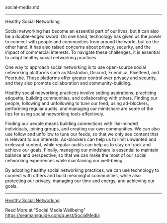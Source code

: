 social-media.md

---

Healthy Social Networking

Social networking has become an essential part of our lives, but it can also be a double-edged sword. On one hand, technology has given us the power to connect with people and communities from around the world, but on the other hand, it has also raised concerns about privacy, security, and the impact of commercial interests. To navigate these challenges, it is essential to adopt healthy social networking practices.

One way to approach social networking is to use open-source social networking platforms such as Mastodon, Discord, Friendica, Pixelfeed, and Peertube. These platforms offer greater control over privacy and security, and they also promote collaboration and community-building.

Healthy social networking practices involve setting aspirations, practicing etiquette, building communities, and collaborating with others. Finding our people, following and unfollowing to tune our feed, using ad-blockers, performing regular audits, and managing our mindshare are some of the tips for using social networking tools effectively.

Finding our people means building connections with like-minded individuals, joining groups, and creating our own communities. We can also use follow and unfollow to tune our feeds, so that we only see content that is relevant to our interests. Ad-blockers can help us to limit unwanted and irrelevant content, while regular audits can help us to stay on track and achieve our goals. Finally, managing our mindshare is essential to maintain balance and perspective, so that we can make the most of our social networking experiences while maintaining our well-being.

By adopting healthy social networking practices, we can use technology to connect with others and build meaningful communities, while also protecting our privacy, managing our time and energy, and achieving our goals.


---

[Healthy Social Networking](https://the-shrinking-world.ghost.io/social-media/)

Read More at "Social Media Wellbeing"
https://seamansguide.com/quest/SocialMedia

